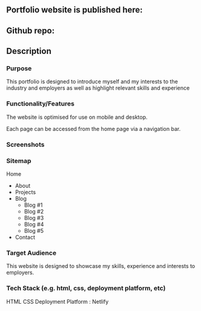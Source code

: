 ## Portfolio website is published here: 

## Github repo: 

## Description 

### Purpose

This portfolio is designed to introduce myself and my interests to the industry and employers as well as highlight relevant skills and experience

### Functionality/Features 

The website is optimised for use on mobile and desktop. 

Each page can be accessed from the home page via a navigation bar. 

### Screenshots 

### Sitemap 

Home
- About  
- Projects 
- Blog
    - Blog #1 
    - Blog #2 
    - Blog #3
    - Blog #4 
    - Blog #5
- Contact 

### Target Audience 

This website is designed to showcase my skills, experience and interests to employers. 

### Tech Stack (e.g. html, css, deployment platform, etc)

HTML
CSS 
Deployment Platform : Netlify